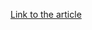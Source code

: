 [Link to the article](https://www.malwaretech.com/2013/08/powerloader-injection-something-truly.html)
